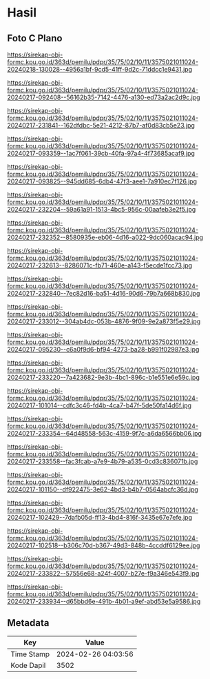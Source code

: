 # Hasil

## Foto C Plano

https://sirekap-obj-formc.kpu.go.id/363d/pemilu/pdpr/35/75/02/10/11/3575021011024-20240218-130028--4956a1bf-9cd5-41ff-9d2c-71ddcc1e9431.jpg

https://sirekap-obj-formc.kpu.go.id/363d/pemilu/pdpr/35/75/02/10/11/3575021011024-20240217-092408--56162b35-7142-4476-a130-ed73a2ac2d9c.jpg

https://sirekap-obj-formc.kpu.go.id/363d/pemilu/pdpr/35/75/02/10/11/3575021011024-20240217-231841--162dfdbc-5e21-4212-87b7-af0d83cb5e23.jpg

https://sirekap-obj-formc.kpu.go.id/363d/pemilu/pdpr/35/75/02/10/11/3575021011024-20240217-093359--1ac7f061-39cb-40fa-97a4-4f73685acaf9.jpg

https://sirekap-obj-formc.kpu.go.id/363d/pemilu/pdpr/35/75/02/10/11/3575021011024-20240217-093825--945dd685-6db4-47f3-aee1-7a910ec7f126.jpg

https://sirekap-obj-formc.kpu.go.id/363d/pemilu/pdpr/35/75/02/10/11/3575021011024-20240217-232204--59a61a91-1513-4bc5-956c-00aafeb3e2f5.jpg

https://sirekap-obj-formc.kpu.go.id/363d/pemilu/pdpr/35/75/02/10/11/3575021011024-20240217-232352--8580935e-eb06-4d16-a022-9dc060acac94.jpg

https://sirekap-obj-formc.kpu.go.id/363d/pemilu/pdpr/35/75/02/10/11/3575021011024-20240217-232613--8286071c-fb71-460e-a143-f5ecde1fcc73.jpg

https://sirekap-obj-formc.kpu.go.id/363d/pemilu/pdpr/35/75/02/10/11/3575021011024-20240217-232840--7ec82d16-ba51-4d16-90d6-79b7a668b830.jpg

https://sirekap-obj-formc.kpu.go.id/363d/pemilu/pdpr/35/75/02/10/11/3575021011024-20240217-233012--304ab4dc-053b-4876-9f09-9e2a873f5e29.jpg

https://sirekap-obj-formc.kpu.go.id/363d/pemilu/pdpr/35/75/02/10/11/3575021011024-20240217-095230--c6a0f9d6-bf94-4273-ba28-b991f02987e3.jpg

https://sirekap-obj-formc.kpu.go.id/363d/pemilu/pdpr/35/75/02/10/11/3575021011024-20240217-233220--7a423682-9e3b-4bc1-896c-b1e551e6e59c.jpg

https://sirekap-obj-formc.kpu.go.id/363d/pemilu/pdpr/35/75/02/10/11/3575021011024-20240217-101014--cdfc3c46-fd4b-4ca7-b47f-5de50fa14d6f.jpg

https://sirekap-obj-formc.kpu.go.id/363d/pemilu/pdpr/35/75/02/10/11/3575021011024-20240217-233354--64d48558-563c-4159-9f7c-a6da6566bb06.jpg

https://sirekap-obj-formc.kpu.go.id/363d/pemilu/pdpr/35/75/02/10/11/3575021011024-20240217-233558--fac3fcab-a7e9-4b79-a535-0cd3c836071b.jpg

https://sirekap-obj-formc.kpu.go.id/363d/pemilu/pdpr/35/75/02/10/11/3575021011024-20240217-101150--df922475-3e62-4bd3-b4b7-0564abcfc36d.jpg

https://sirekap-obj-formc.kpu.go.id/363d/pemilu/pdpr/35/75/02/10/11/3575021011024-20240217-102429--7dafb05d-ff13-4bd4-816f-3435e67e7efe.jpg

https://sirekap-obj-formc.kpu.go.id/363d/pemilu/pdpr/35/75/02/10/11/3575021011024-20240217-102518--b306c70d-b367-49d3-848b-4ccddf6129ee.jpg

https://sirekap-obj-formc.kpu.go.id/363d/pemilu/pdpr/35/75/02/10/11/3575021011024-20240217-233822--57556e68-a24f-4007-b27e-f9a346e543f9.jpg

https://sirekap-obj-formc.kpu.go.id/363d/pemilu/pdpr/35/75/02/10/11/3575021011024-20240217-233934--d65bbd6e-491b-4b01-a9ef-abd53e5a9586.jpg


## Metadata

| Key        | Value               |
| ---------- | ------------------- |
| Time Stamp | 2024-02-26 04:03:56 |
| Kode Dapil | 3502                |



